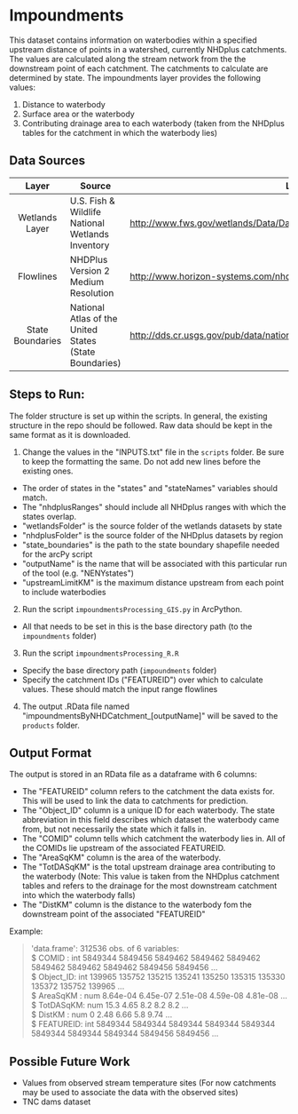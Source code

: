 Impoundments
============

This dataset contains information on waterbodies within a specified upstream distance of points in a watershed, currently NHDplus catchments. The values are calculated along the stream network from the the downstream point of each catchment. The catchments to calculate are determined by state. The impoundments layer provides the following values:

1. Distance to waterbody 
2. Surface area  or the waterbody
3. Contributing drainage area to each waterbody (taken from the NHDplus tables for the catchment in which the waterbody lies) 



## Data Sources
| Layer           | Source                                                 | Link                                                                         |
|:-----:          | ------                                                 | ----                                                                         |
| Wetlands Layer  | U.S. Fish & Wildlife National Wetlands Inventory       | http://www.fws.gov/wetlands/Data/Data-Download.html                          |
| Flowlines       | NHDPlus Version 2 Medium Resolution                    | http://www.horizon-systems.com/nhdplus/NHDPlusV2_data.php                    |
| State Boundaries| National Atlas of the United States (State Boundaries) | http://dds.cr.usgs.gov/pub/data/nationalatlas/statesp010g.shp_nt00938.tar.gz |

## Steps to Run:

The folder structure is set up within the scripts. In general, the existing structure in the repo should be followed. Raw data should be kept in the same format as it is downloaded.


1. Change the values in the "INPUTS.txt" file in the `scripts` folder. Be sure to keep the formatting the same. Do not add new lines before the existing ones. 
 - The order of states in the "states" and "stateNames" variables should match.
 - The "nhdplusRanges" should include all NHDplus ranges with which the states overlap.
 - "wetlandsFolder" is the source folder of the wetlands datasets by state
 - "nhdplusFolder" is the source folder of the NHDplus datasets by region
 - "state_boundaries" is the path to the state boundary shapefile needed for the arcPy script
 - "outputName" is the name that will be associated with this particular run of the tool (e.g. "NENYstates")
 - "upstreamLimitKM" is the maximum distance upstream from each point to include waterbodies
 
2. Run the script `impoundmentsProcessing_GIS.py` in ArcPython.
 - All that needs to be set in this is the base directory path (to the `impoundments` folder)
 
3. Run the script `impoundmentsProcessing_R.R` 
 - Specify the base directory path (`impoundments` folder)
 - Specify the catchment IDs ("FEATUREID") over which to calculate values. These should match the input range flowlines
 
4. The output .RData file named "impoundmentsByNHDCatchment_[outputName]" will be saved to the `products` folder. 

## Output Format
The output is stored in an RData file as a dataframe with 6 columns:

- The "FEATUREID" column refers to the catchment the data exists for. This will be used to link the data to catchments for prediction.
- The "Object_ID" column is a unique ID for each waterbody. The state abbreviation in this field describes which dataset the waterbody came from, but not necessarily the state which it falls in.
- The "COMID" column tells which catchment the waterbody lies in. All of the COMIDs lie upstream of the associated FEATUREID.
- The "AreaSqKM" column is the area of the waterbody.
- The "TotDASqKM" is the total upstream drainage area contributing to the waterbody (Note: This value is taken from the NHDplus catchment tables and refers to the drainage for the most downstream catchment into which the waterbody falls)
- The "DistKM" column is the distance to the waterbody fom the downstream point of the associated "FEATUREID"

Example: 
> 'data.frame':   312536 obs. of  6 variables:<br>
> $ COMID    : int  5849344 5849456 5849462 5849462 5849462 5849462 5849462 5849462 5849456 5849456 ...<br>
> $ Object_ID: int  139965 135752 135215 135241 135250 135315 135330 135372 135752 139965 ...<br>
> $ AreaSqKM : num  8.64e-04 6.45e-07 2.51e-08 4.59e-08 4.81e-08 ...<br>
> $ TotDASqKM: num  15.3 4.65 8.2 8.2 8.2 ...<br>
> $ DistKM   : num  0 2.48 6.66 5.8 9.74 ...<br>
> $ FEATUREID: int  5849344 5849344 5849344 5849344 5849344 5849344 5849344 5849344 5849456 5849456 ...<br>



## Possible Future Work
- Values from observed stream temperature sites (For now catchments may be used to associate the data with the observed sites)
- TNC dams dataset

